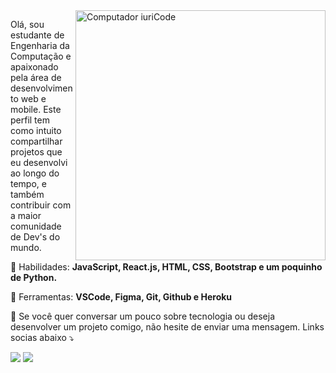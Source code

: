 <img src="https://raw.githubusercontent.com/MicaelliMedeiros/micaellimedeiros/master/image/computer-illustration.png" min-width="400px" max-width="400px" width="400px" align="right" alt="Computador iuriCode">

<p align="left"> 
  Olá, sou estudante de Engenharia da Computação e apaixonado pela área de
  desenvolvimento web e mobile. Este perfil tem como intuito compartilhar
  projetos que eu desenvolvi ao longo do tempo, e também contribuir com a 
  maior comunidade de Dev's do mundo.
</p>

<p align="left">
  🦄 Habilidades: <strong>JavaScript, React.js, HTML, CSS, Bootstrap e um poquinho de Python.</strong>
</p>

<p align="left">
  💼 Ferramentas: <strong>VSCode, Figma, Git, Github e Heroku</strong>
</p>

<p align="left">
  💌 Se você quer conversar um pouco sobre tecnologia ou deseja desenvolver
  um projeto comigo, não hesite de enviar uma mensagem. Links socias abaixo ⤵️
</p>

<p align="left">
  <a href="hiagomuuu@gmail.com" alt="Gmail">
  <img src="https://img.shields.io/badge/-Gmail-FF0000?style=flat-square&labelColor=FF0000&logo=gmail&logoColor=white&link=LINK-DO-SEU-EMAIL" /></a>

  <a href="https://www.linkedin.com/in/hiago-murilo/" alt="Linkedin">
  <img src="https://img.shields.io/badge/-Linkedin-0e76a8?style=flat-square&logo=Linkedin&logoColor=white&link=LINK-DO-SEU-LINKEDIN" /></a>
</p> 
